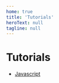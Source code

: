 ```yaml
---
home: true
title: 'Tutorials'
heroText: null
tagline: null
---
```


# Tutorials

- [Javascript](./javascript/README.md)
